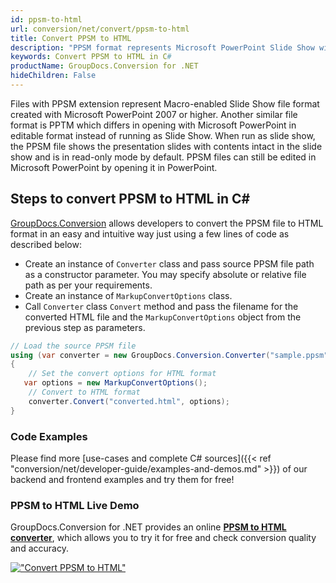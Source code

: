 ```yaml
---
id: ppsm-to-html
url: conversion/net/convert/ppsm-to-html
title: Convert PPSM to HTML
description: "PPSM format represents Microsoft PowerPoint Slide Show with .ppsm extension. Learn how to convert PPSM to HTML file programmatically in C# language using GroupDocs.Conversion for .NET library."
keywords: Convert PPSM to HTML in C#
productName: GroupDocs.Conversion for .NET
hideChildren: False
---
```


Files with PPSM extension represent Macro-enabled Slide Show file format created with Microsoft PowerPoint 2007 or higher. Another similar file format is PPTM which differs in opening with Microsoft PowerPoint in editable format instead of running as Slide Show. When run as slide show, the PPSM file shows the presentation slides with contents intact in the slide show and is in read-only mode by default. PPSM files can still be edited in Microsoft PowerPoint by opening it in PowerPoint.

## Steps to convert PPSM to HTML in C#

[GroupDocs.Conversion](https://products.groupdocs.com/conversion/net) allows developers to convert the PPSM file to HTML format in an easy and intuitive way just using a few lines of code as described below:

* Create an instance of `Converter` class and pass source PPSM file path as a constructor parameter. You may specify absolute or relative file path as per your requirements. 
* Create an instance of `MarkupConvertOptions` class.
* Call `Converter` class `Convert` method and pass the filename for the converted HTML file and the `MarkupConvertOptions` object from the previous step as parameters.

```csharp
// Load the source PPSM file
using (var converter = new GroupDocs.Conversion.Converter("sample.ppsm"))
{
    // Set the convert options for HTML format
   var options = new MarkupConvertOptions();
    // Convert to HTML format
    converter.Convert("converted.html", options);
}
```

### Code Examples

Please find more [use-cases and complete C# sources]({{< ref "conversion/net/developer-guide/examples-and-demos.md" >}}) of our backend and frontend examples and try them for free!

### PPSM to HTML Live Demo

GroupDocs.Conversion for .NET provides an online [**PPSM to HTML converter**](https://products.groupdocs.app/conversion/ppsm-to-html), which allows you to try it for free and check conversion quality and accuracy.

[!["Convert PPSM to HTML"](conversion/net/images/convert-to-html/convert-ppsm-to-html.png)](https://products.groupdocs.app/conversion/ppsm-to-html)